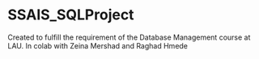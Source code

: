 # SSAIS_SQLProject
Created to fulfill the requirement of the Database Management course at LAU. In colab with Zeina Mershad and Raghad Hmede
